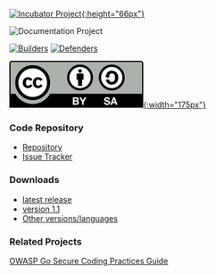 [![Incubator Project][inc-proj-logo]{:height="66px"}][inc-proj]

![Documentation Project][doc-proj-logo]

[![Builders][builders-logo]][builders]
[![Defenders][defenders-logo]][defenders]

[![CC BY-SA 3.0][license-logo]{:width="175px"}][license]

### Code Repository

* [Repository][repo]
* [Issue Tracker][issues]

### Downloads

* [latest release][v201]
* [version 1.1][v11PDF]
* [Other versions/languages][ovl]

### Related Projects

[OWASP Go Secure Coding Practices Guide][go-scp]

[doc-proj-logo]: assets/images/common/owasp_documentation_project.svg
[builders]: https://www.owasp.org/index.php/Builders
[builders-logo]: assets/images/common/owasp_builders.svg
[defenders]: https://www.owasp.org/index.php/Defenders
[defenders-logo]: assets/images/common/owasp_defenders.svg
[inc-proj]: https://www.owasp.org/index.php/OWASP_Project_Stages#tab=Incubator_Projects
[inc-proj-logo]: assets/images/common/owasp_level_incubator.svg
[issues]: https://github.com/OWASP/secure-coding-practices-quick-reference-guide/issues
[license]: http://creativecommons.org/licenses/by-sa/3.0/
[license-logo]: assets/images/by-sa.svg
[repo]: https://github.com/OWASP/secure-coding-practices-quick-reference-guide
[v201]: https://github.com/OWASP/secure-coding-practices-quick-reference-guide/releases/tag/v2.0.1
[v11PDF]: https://www.owasp.org/images/2/2f/OWASP_SCP_Quick_Reference_Guide_v1-1b.pdf
[ovl]: #div-download
[go-scp]: https://owasp.org/www-project-go-secure-coding-practices-guide/
